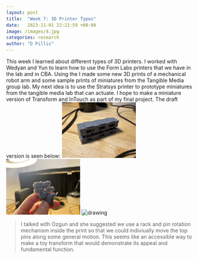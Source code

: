 ```yaml
---
layout: post
title:  "Week 7: 3D Printer Types"
date:   2023-11-01 22:21:59 +00:00
image: /images/4.jpg
categories: research
author: "D Pillis"
---
```


This week I learned about different types of 3D printers. I worked with Wedyan and Yun to learn how to use the Form Labs printers that we have in the lab and in CBA. Using the I made some new 3D prints of a mechanical robot arm and some sample prints of miniatures from the Tangible Media group lab. My next idea is to use the Stratsys printer to prototype miniatures from the tangible media lab that can actuate. I hope to make a miniature version of Transform and InTouch as part of my final project. The draft version is seen below: <img src="tn/images/transform.jpg" alt="drawing" width="200"/> <img src="tn/images/intouch.JPG" alt="drawing" width="200"/> <img src="tn/images/print4" alt="drawing" width="200"/> 
<blockquote>
  <p>
    I talked with Ozgun and she suggested we use a rack and pin rotation mechanism inside the print so that we could indiviually move the top pins along some general motion. This seems like an accessible way to make a toy transform that would demonstrate its appeal and fundamental function.
  </p>
</blockquote>
